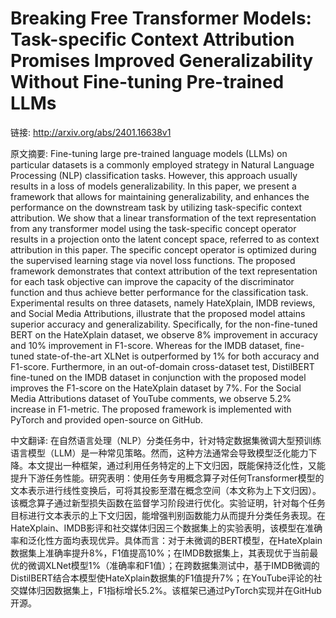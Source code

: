 # Breaking Free Transformer Models: Task-specific Context Attribution Promises Improved Generalizability Without Fine-tuning Pre-trained LLMs

链接: http://arxiv.org/abs/2401.16638v1

原文摘要:
Fine-tuning large pre-trained language models (LLMs) on particular datasets
is a commonly employed strategy in Natural Language Processing (NLP)
classification tasks. However, this approach usually results in a loss of
models generalizability. In this paper, we present a framework that allows for
maintaining generalizability, and enhances the performance on the downstream
task by utilizing task-specific context attribution. We show that a linear
transformation of the text representation from any transformer model using the
task-specific concept operator results in a projection onto the latent concept
space, referred to as context attribution in this paper. The specific concept
operator is optimized during the supervised learning stage via novel loss
functions. The proposed framework demonstrates that context attribution of the
text representation for each task objective can improve the capacity of the
discriminator function and thus achieve better performance for the
classification task. Experimental results on three datasets, namely HateXplain,
IMDB reviews, and Social Media Attributions, illustrate that the proposed model
attains superior accuracy and generalizability. Specifically, for the
non-fine-tuned BERT on the HateXplain dataset, we observe 8% improvement in
accuracy and 10% improvement in F1-score. Whereas for the IMDB dataset,
fine-tuned state-of-the-art XLNet is outperformed by 1% for both accuracy and
F1-score. Furthermore, in an out-of-domain cross-dataset test, DistilBERT
fine-tuned on the IMDB dataset in conjunction with the proposed model improves
the F1-score on the HateXplain dataset by 7%. For the Social Media Attributions
dataset of YouTube comments, we observe 5.2% increase in F1-metric. The
proposed framework is implemented with PyTorch and provided open-source on
GitHub.

中文翻译:
在自然语言处理（NLP）分类任务中，针对特定数据集微调大型预训练语言模型（LLM）是一种常见策略。然而，这种方法通常会导致模型泛化能力下降。本文提出一种框架，通过利用任务特定的上下文归因，既能保持泛化性，又能提升下游任务性能。研究表明：使用任务专用概念算子对任何Transformer模型的文本表示进行线性变换后，可将其投影至潜在概念空间（本文称为上下文归因）。该概念算子通过新型损失函数在监督学习阶段进行优化。实验证明，针对每个任务目标进行文本表示的上下文归因，能增强判别函数能力从而提升分类任务表现。在HateXplain、IMDB影评和社交媒体归因三个数据集上的实验表明，该模型在准确率和泛化性方面均表现优异。具体而言：对于未微调的BERT模型，在HateXplain数据集上准确率提升8%，F1值提高10%；在IMDB数据集上，其表现优于当前最优的微调XLNet模型1%（准确率和F1值）；在跨数据集测试中，基于IMDB微调的DistilBERT结合本模型使HateXplain数据集的F1值提升7%；在YouTube评论的社交媒体归因数据集上，F1指标增长5.2%。该框架已通过PyTorch实现并在GitHub开源。
